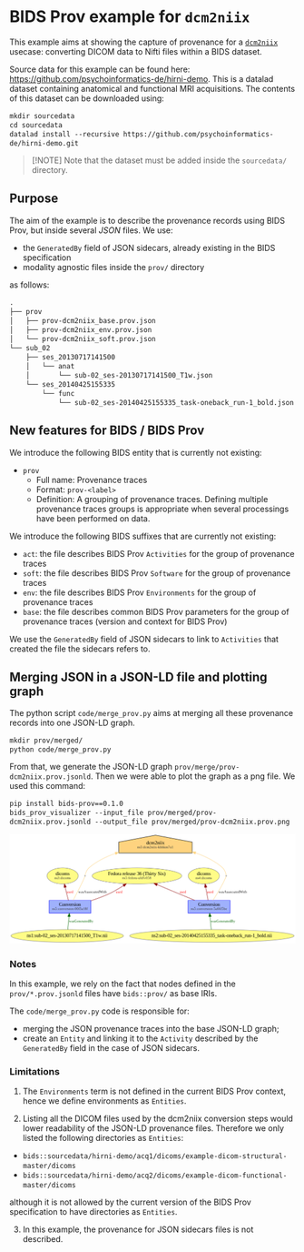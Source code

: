# BIDS Prov example for `dcm2niix`

This example aims at showing the capture of provenance for a [`dcm2niix`](https://github.com/rordenlab/dcm2niix) usecase: converting DICOM data to Nifti files within a BIDS dataset.

Source data for this example can be found here: https://github.com/psychoinformatics-de/hirni-demo. This is a datalad dataset containing anatomical and functional MRI acquisitions. The contents of this dataset can be downloaded using:

```shell
mkdir sourcedata
cd sourcedata
datalad install --recursive https://github.com/psychoinformatics-de/hirni-demo.git
```

> [!NOTE] Note that the dataset must be added inside the `sourcedata/` directory.

## Purpose

The aim of the example is to describe the provenance records using BIDS Prov, but inside several *JSON* files.
We use:

* the `GeneratedBy` field of JSON sidecars, already existing in the BIDS specification
* modality agnostic files inside the `prov/` directory

as follows:

```
.
├── prov
│   ├── prov-dcm2niix_base.prov.json
│   ├── prov-dcm2niix_env.prov.json
│   └── prov-dcm2niix_soft.prov.json
└── sub_02
    ├── ses_20130717141500
    │   └── anat
    │       └── sub-02_ses-20130717141500_T1w.json
    └── ses_20140425155335
        └── func
            └── sub-02_ses-20140425155335_task-oneback_run-1_bold.json
```

## New features for BIDS / BIDS Prov

We introduce the following BIDS entity that is currently not existing:
* `prov`
    * Full name: Provenance traces
    * Format: `prov-<label>`
    * Definition: A grouping of provenance traces. Defining multiple provenance traces groups is appropriate when several processings have been performed on data.

We introduce the following BIDS suffixes that are currently not existing:
* `act`: the file describes BIDS Prov `Activities` for the group of provenance traces
* `soft`: the file describes BIDS Prov `Software` for the group of provenance traces
* `env`: the file describes BIDS Prov `Environments` for the group of provenance traces
* `base`: the file describes common BIDS Prov parameters for the group of provenance traces (version and context for BIDS Prov)

We use the `GeneratedBy` field of JSON sidecars to link to `Activities` that created the file the sidecars refers to.

## Merging JSON in a JSON-LD file and plotting graph

The python script `code/merge_prov.py` aims at merging all these provenance records into one JSON-LD graph.

```shell
mkdir prov/merged/
python code/merge_prov.py
```

From that, we generate the JSON-LD graph `prov/merge/prov-dcm2niix.prov.jsonld`. Then we were able to plot the graph as a png file. We used this command:

```shell
pip install bids-prov==0.1.0
bids_prov_visualizer --input_file prov/merged/prov-dcm2niix.prov.jsonld --output_file prov/merged/prov-dcm2niix.prov.png
```

![](/examples/dcm2niix/prov/merged/prov-dcm2niix.prov.png)

### Notes

In this example, we rely on the fact that nodes defined in the `prov/*.prov.jsonld` files have `bids::prov/` as base IRIs.

The `code/merge_prov.py` code is responsible for:
* merging the JSON provenance traces into the base JSON-LD graph;
* create an `Entity` and linking it to the `Activity` described by the `GeneratedBy` field in the case of JSON sidecars.

### Limitations

1. The `Environments` term is not defined in the current BIDS Prov context, hence we define environments as `Entities`.

2. Listing all the DICOM files used by the dcm2niix conversion steps would lower readability of the JSON-LD provenance files. Therefore we only listed the following directories as `Entities`:
* `bids::sourcedata/hirni-demo/acq1/dicoms/example-dicom-structural-master/dicoms`
* `bids::sourcedata/hirni-demo/acq2/dicoms/example-dicom-functional-master/dicoms`

although it is not allowed by the current version of the BIDS Prov specification to have directories as `Entities`.

3. In this example, the provenance for JSON sidecars files is not described.
